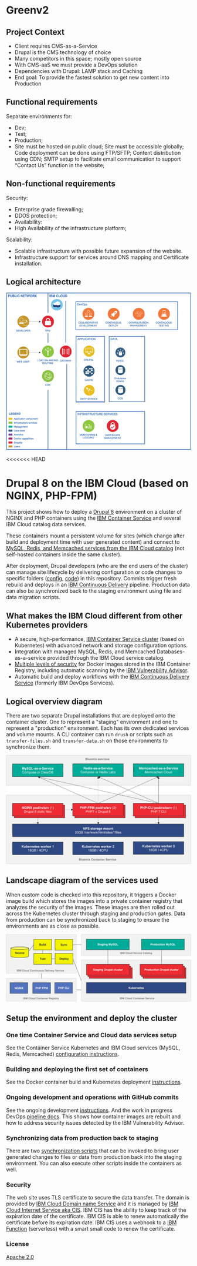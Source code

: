 # Greenv2

## Project Context

- Client requires CMS-as-a-Service
- Drupal is the CMS technology of choice
- Many competitors in this space; mostly open source
- With CMS-aaS we must provide a DevOps solution
- Dependencies with Drupal: LAMP stack and Caching
- End goal: To provide the fastest solution to get new content into Production

## Functional requirements

Separate environments for: 
- Dev;
- Test;
- Production;
- Site must be hosted on public cloud;
Site must be accessible globally;
Code deployment can be done using FTP/SFTP;
Content distribution using CDN;
SMTP setup to facilitate email communication to support “Contact Us” function in the website;

## Non-functional requirements

Security:
- Enterprise grade firewalling;
- DDOS protection;
- Availability:
- High Availability of the infrastructure platform;

Scalability:
- Scalable infrastructure with possible future expansion of the website.
- Infrastructure support for services around DNS mapping and Certificate installation.

## Logical architecture

![Logical Architecture](arch/LogicalArchitecture.jpg)


<<<<<<< HEAD
# Drupal 8 on the IBM Cloud (based on NGINX, PHP-FPM)
This project shows how to deploy a [Drupal 8](https://www.drupal.org/docs/8/) environment on a cluster of NGINX and PHP containers using the [IBM Container Service](https://www.ibm.com/cloud-computing/bluemix/containers) and several IBM Cloud catalog data services.

These containers mount a persistent volume for sites (which change after build and deployment time with user generated content) and connect to [MySQL, Redis, and Memcached services from the IBM Cloud catalog](https://console.bluemix.net/catalog/?env_id=ibm%3Ayp%3Aus-south&category=data) (not self-hosted containers inside the same cluster).

After deployment, Drupal developers (who are the end users of the cluster) can manage site lifecycle by delivering configuration or code changes to specific folders ([config](/tree/master/config), [code](/tree/master/code)) in this repository. Commits trigger fresh rebuild and deploys in an [IBM Continuous Delivery](https://console.bluemix.net/catalog/services/continuous-delivery/?taxonomyNavigation=services&cm_mc_uid=36647820015315082453960&cm_mc_sid_50200000=1509381998&env_id=ibm%3Ayp%3Aus-south) pipeline. Production data can also be synchronized back to the staging environment using file and data migration scripts.

## What makes the IBM Cloud different from other Kubernetes providers
- A secure, high-performance, [IBM Container Service cluster](https://console.bluemix.net/docs/containers/cs_planning.html#cs_planning) (based on Kubernetes) with advanced network and storage configuration options.
- Integration with managed MySQL, Redis, and Memcached Databases-as-a-service provided through the IBM Cloud service catalog.
- [Multiple levels of security](https://console.bluemix.net/docs/containers/cs_security.html#cs_security) for Docker images stored in the IBM Container Registry, including automatic scanning by the [IBM Vulnerability Advisor](https://www.ibm.com/blogs/bluemix/2017/03/assessing-security-risk-containers-vulnerability-advisor/).
- Automatic build and deploy workflows with the [IBM Continuous Delivery Service](https://console.bluemix.net/catalog/services/continuous-delivery/?taxonomyNavigation=services&cm_mc_uid=36647820015315082453960&cm_mc_sid_50200000=1509381998&env_id=ibm%3Ayp%3Aus-south) (formerly IBM DevOps Services).

## Logical overview diagram
There are two separate Drupal installations that are deployed onto the container cluster. One to represent a "staging" environment and one to represent a "production" environment. Each has its own dedicated services and volume mounts. A CLI container can run `drush` or scripts such as `transfer-files.sh` and `transfer-data.sh` on those environments to synchronize them.

![](docs/img/architecture.png)

## Landscape diagram of the services used
When custom code is checked into this repository, it triggers a Docker image build which stores the images into a private container registry that analyzes the security of the images. These images are then rolled out across the Kubernetes cluster through staging and production gates. Data from production can be synchronized back to staging to ensure the environments are as close as possible.

![](docs/img/links.png)

## Setup the environment and deploy the cluster

### One time Container Service and Cloud data services setup
See the Container Service Kubernetes and IBM Cloud services (MySQL, Redis, Memcached) [configuration instructions](docs/INITIAL-SETUP.md).

### Building and deploying the first set of containers
See the Docker container build and Kubernetes deployment [instructions](docs/DEPLOY-CONTAINERS.md).

### Ongoing development and operations with GitHub commits
See the ongoing development [instructions](docs/ONGOING-DEVELOPMENT.md). And the work in progress DevOps [pipeline docs](docs/PIPELINE-SETUP.md). This shows how container images are rebuilt and how to address security issues detected by the IBM Vulnerability Advisor.

### Synchronizing data from production back to staging
There are two [synchronization scripts](docs/SYNCHRONIZING-DATA.md) that can be invoked to bring user generated changes to files or data from production back into the staging environment. You can also execute other scripts inside the containers as well.

### Security
The web site uses TLS certificate to secure the data transfer. The domain is provided by [IBM Cloud Domain name Service](https://cloud.ibm.com/catalog/infrastructure/domain_registration) and it is managed by [IBM Cloud Internet Service aka CIS](https://cloud.ibm.com/catalog/services/internet-services). IBM CIS has the ability to keep track of the expiration date of the certificate. IBM CIS is able to renew automatically the certificate before its expiration date. IBM CIS uses a webhook to a [IBM Function](https://cloud.ibm.com/openwhisk/) (serverless) with a smart small code to renew the certificate. 

### License
[Apache 2.0](LICENSE.txt)


